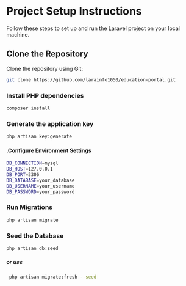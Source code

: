 # Project Setup Instructions

Follow these steps to set up and run the Laravel project on your local machine.

## Clone the Repository

Clone the repository using Git:

```bash
git clone https://github.com/larainfo1050/education-portal.git
```
### Install PHP dependencies
```bash
composer install
```
### Generate the application key
```bash
php artisan key:generate
```

#### .Configure Environment Settings
```bash
DB_CONNECTION=mysql
DB_HOST=127.0.0.1
DB_PORT=3306
DB_DATABASE=your_database
DB_USERNAME=your_username
DB_PASSWORD=your_password
```
### Run Migrations
```bash
php artisan migrate
```
### Seed the Database
```bash
php artisan db:seed
```
##### or use
```bash
 php artisan migrate:fresh --seed
```